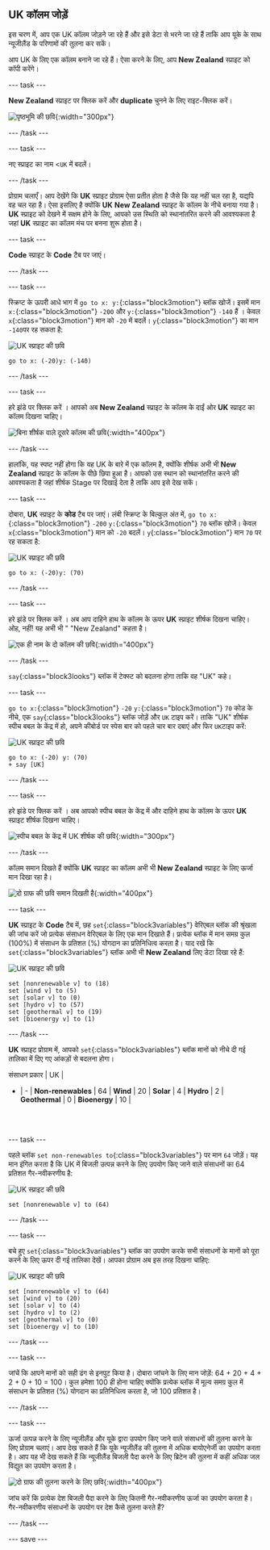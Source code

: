 ## UK कॉलम जोड़ें

इस चरण में, आप एक UK कॉलम जोड़ने जा रहे हैं और इसे डेटा से भरने जा रहे हैं ताकि आप यूके के साथ न्यूजीलैंड के परिणामों की तुलना कर सकें।

आप UK के लिए एक कॉलम बनाने जा रहे हैं। ऐसा करने के लिए, आप **New Zealand** स्प्राइट को कॉपी करेंगे।

--- task ---

**New Zealand** स्प्राइट पर क्लिक करें और **duplicate** चुनने के लिए राइट-क्लिक करें।

![पृष्ठभूमि की छवि](images/electricity-copy-sprite.png){:width="300px"}

--- /task ---

--- task ---

नए स्प्राइट का नाम <`UK` में बदलें।

--- /task ---

प्रोग्राम चलाएँ। आप देखेंगे कि **UK** स्प्राइट प्रोग्राम ऐसा प्रतीत होता है जैसे कि यह नहीं चल रहा है, यद्यपि वह चल रहा है। ऐसा इसलिए है क्योंकि **UK** **New Zealand** स्प्राइट के कॉलम के नीचे बनाया गया है। **UK** स्प्राइट को देखने में सक्षम होने के लिए, आपको उस स्थिति को स्थानांतरित करने की आवश्यकता है जहां **UK** स्प्राइट का कॉलम मंच पर बनना शुरू होता है।

--- task ---

**Code** स्प्राइट के **Code** टैब पर जाएं।

--- /task ---

--- task ---

स्क्रिप्ट के ऊपरी आधे भाग में `go to x: y:`{:class="block3motion"} ब्लॉक खोजें। इसमें मान `x:`{:class="block3motion"} `-200` और `y:`{:class="block3motion"} `-140` हैं । केवल `x`{:class="block3motion"} मान को `-20` में बदलें। `y`{:class="block3motion"} का मान `-140`पर रह सकता है:

![UK स्प्राइट की छवि](images/UK-sprite.png)

```blocks3
go to x: (-20)y: (-140)
```

--- /task ---

--- task ---

हरे झंडे पर क्लिक करें । आपको अब **New Zealand** स्प्राइट के कॉलम के दाईं ओर **UK** स्प्राइट का कॉलम दिखना चाहिए।

![बिना शीर्षक वाले दूसरे कॉलम की छवि](images/electricity-second-column-no-title.png){:width="400px"}

--- /task ---

हालांकि, यह स्पष्ट नहीं होगा कि यह UK के बारे में एक कॉलम है, क्योंकि शीर्षक अभी भी **New Zealand** स्प्राइट के कॉलम के पीछे छिपा हुआ है। आपको उस स्थान को स्थानांतरित करने की आवश्यकता है जहां शीर्षक Stage पर दिखाई देता है ताकि आप इसे देख सकें।

--- task ---

दोबारा, **UK** स्प्राइट के **कोड** टैब पर जाएं। लंबी स्क्रिप्ट के बिल्कुल अंत में, `go to x:`{:class="block3motion"} `-200` `y:`{:class="block3motion"} `70` ब्लॉक खोजें। केवल `x`{:class="block3motion"} मान को `-20` बदलें। `y`{:class="block3motion"} मान `70` पर रह सकता है:

![UK स्प्राइट की छवि](images/UK-sprite.png)

```blocks3
go to x: (-20)y: (70)
```

--- /task ---

--- task ---

हरे झंडे पर क्लिक करें । अब आप दाहिने हाथ के कॉलम के ऊपर **UK** स्प्राइट शीर्षक दिखना चाहिए। ओह, नहीं! यह अभी भी " "New Zealand" कहता है।

![एक ही नाम के दो कॉलम की छवि](images/electricity-two-columns-same-name.png){:width="400px"}

--- /task ---

`say`{:class="block3looks"} ब्लॉक में टेक्स्ट को बदलना होगा ताकि वह "UK" कहे।

--- task ---

`go to x:`{:class="block3motion"} `-20` `y:`{:class="block3motion"} `70` कोड के नीचे, एक `say`{:class="block3looks"} ब्लॉक जोड़ें और `UK` टाइप करें। ताकि "UK" शीर्षक स्पीच बबल के केंद्र में हो, अपने कीबोर्ड पर स्पेस बार को पहले चार बार दबाएं और फिर `UK`टाइप करें:

![UK स्प्राइट की छवि](images/UK-sprite.png)

```blocks3
go to x: (-20) y: (70)
+ say [UK]
```
--- /task ---

--- task ---

हरे झंडे पर क्लिक करें । अब आपको स्पीच बबल के केंद्र में और दाहिने हाथ के कॉलम के ऊपर **UK** स्प्राइट शीर्षक दिखना चाहिए।

![स्पीच बबल के केंद्र में UK शीर्षक की छवि](images/electricity-title-in-centre-of-bubble.png){:width="300px"}

--- /task ---

कॉलम समान दिखते हैं क्योंकि **UK** स्प्राइट का कॉलम अभी भी **New Zealand** स्प्राइट के लिए ऊर्जा मान दिखा रहा है।

![दो ग्राफ की छवि समान दिखती है](images/electricity-two-graphs-look-same.png){:width="400px"}

--- task ---

**UK** स्प्राइट के **Code** टैब में, छह `set`{:class="block3variables"} वेरिएबल ब्लॉक की श्रृंखला की जांच करें जो प्रत्येक संसाधन वेरिएबल के लिए एक मान दिखाते हैं। प्रत्येक ब्लॉक में मान समग्र कुल (100%) में संसाधन के प्रतिशत (%) योगदान का प्रतिनिधित्व करता है। याद रखें कि `set`{:class="block3variables"} ब्लॉक अभी भी **New Zealand** लिए डेटा दिखा रहे हैं:

![UK स्प्राइट की छवि](images/UK-sprite.png)

```blocks3
set [nonrenewable v] to (18)
set [wind v] to (5)
set [solar v] to (0)
set [hydro v] to (57)
set [geothermal v] to (19)
set [bioenergy v] to (1)
```
--- /task ---

**UK** स्प्राइट प्रोग्राम में, आपको `set`{:class="block3variables"} ब्लॉक मानों को नीचे दी गई तालिका में दिए गए आंकड़ों से बदलना होगा।

संसाधन प्रकार | UK |
- | - |
**Non-renewables** | 64 |
**Wind** | 20 |
**Solar** | 4 |
**Hydro** | 2 |
**Geothermal** | 0 |
**Bioenergy** | 10 |

<br/><br/>

--- task ---

पहले ब्लॉक `set non-renewables to`{:class="block3variables"} पर मान `64` जोड़ें। यह मान इंगित करता है कि UK में बिजली उत्पन्न करने के लिए उपयोग किए जाने वाले संसाधनों का 64 प्रतिशत गैर-नवीकरणीय है:

![UK स्प्राइट की छवि](images/UK-sprite.png)

```blocks3
set [nonrenewable v] to (64)
```

--- /task ---

--- task ---

बचे हुए `set`{:class="block3variables"} ब्लॉक का उपयोग करके सभी संसाधनों के मानों को पूरा करने के लिए ऊपर दी गई तालिका देखें। आपका प्रोग्राम अब इस तरह दिखना चाहिए:

![UK स्प्राइट की छवि](images/UK-sprite.png)

```blocks3
set [nonrenewable v] to (64)
set [wind v] to (20)
set [solar v] to (4)
set [hydro v] to (2)
set [geothermal v] to (0)
set [bioenergy v] to (10)
```

--- /task ---

--- task ---

जांचें कि आपने मानों को सही ढंग से इनपुट किया है। दोबारा जांचने के लिए मान जोड़ें: 64 + 20 + 4 + 2 + 0 + 10 = 100। कुल हमेशा 100 ही होना चाहिए क्योंकि प्रत्येक ब्लॉक में मूल्य समग्र कुल में संसाधन के प्रतिशत (%) योगदान का प्रतिनिधित्व करता है, जो 100 प्रतिशत है।

--- /task ---

--- task ---

ऊर्जा उत्पन्न करने के लिए न्यूजीलैंड और यूके द्वारा उपयोग किए जाने वाले संसाधनों की तुलना करने के लिए प्रोग्राम चलाएं। आप देख सकते हैं कि यूके न्यूजीलैंड की तुलना में अधिक बायोएनेर्जी का उपयोग करता है। आप यह भी देख सकते हैं कि न्यूजीलैंड बिजली पैदा करने के लिए ब्रिटेन की तुलना में कहीं अधिक जल विद्युत का उपयोग करता है।

![दो ग्राफ की तुलना करने के लिए छवि](images/electricity-compare-two-graphs.png){:width="400px"}

जांच करें कि प्रत्येक देश बिजली पैदा करने के लिए कितनी गैर-नवीकरणीय ऊर्जा का उपयोग करता है। गैर-नवीकरणीय संसाधनों के उपयोग पर देश कैसे तुलना करते हैं?

--- /task ---

--- save ---
